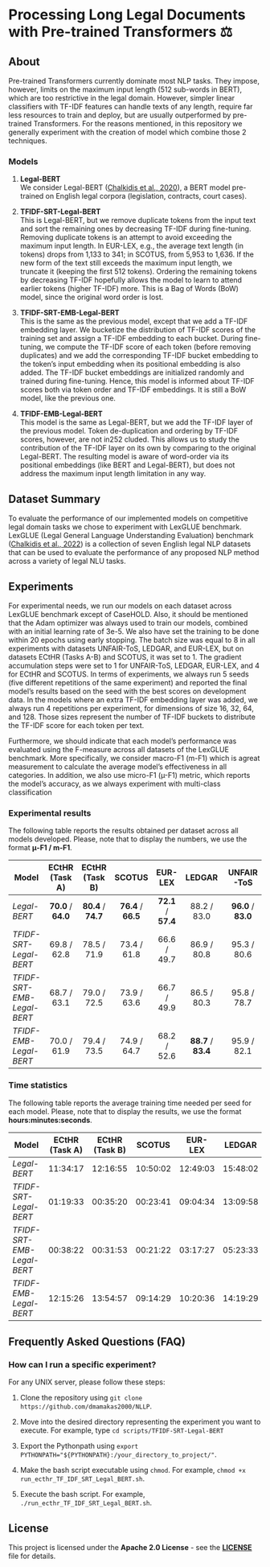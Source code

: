 # Processing Long Legal Documents with Pre-trained Transformers :balance_scale:

## About
Pre-trained Transformers currently dominate most NLP tasks. They impose, however, limits on the maximum input length (512 sub-words in BERT), 
which are too restrictive in the legal domain. However, simpler linear classifiers with TF-IDF features can handle texts of any length, 
require far less resources to train and deploy, but are usually outperformed by pre-trained Transformers. For the reasons mentioned, in this 
repository we generally experiment with the creation of model which combine those 2 techniques.

### Models
1. **Legal-BERT** <br>
We consider Legal-BERT ([Chalkidis et al., 2020](https://arxiv.org/pdf/2010.02559.pdf)), a BERT model pre-trained on English legal corpora 
(legislation, contracts, court cases).

1. **TFIDF-SRT-Legal-BERT** <br>
This is Legal-BERT, but we remove duplicate tokens from the input text and sort the remaining ones by decreasing TF-IDF during fine-tuning. 
Removing duplicate tokens is an attempt to avoid exceeding the maximum input length. In EUR-LEX, e.g., the average text length (in tokens) 
drops from 1,133 to 341; in SCOTUS, from 5,953 to 1,636. If the new form of the text still exceeds the maximum input length, we truncate it 
(keeping the first 512 tokens). Ordering the remaining tokens by decreasing TF-IDF hopefully allows the model to learn to attend earlier 
tokens (higher TF-IDF) more. This is a Bag of Words (BoW) model, since the original word order is lost.

1. **TFIDF-SRT-EMB-Legal-BERT** <br>
This is the same as the previous model, except that we add a TF-IDF embedding layer. We bucketize the distribution of TF-IDF scores of the 
training set and assign a TF-IDF embedding to each bucket. During fine-tuning, we compute the TF-IDF score of each token (before removing 
duplicates) and we add the corresponding TF-IDF bucket embedding to the token’s input embedding when its positional embedding is also added. 
The TF-IDF bucket embeddings are initialized randomly and trained during fine-tuning. Hence, this model is informed about TF-IDF scores 
both via token order and TF-IDF embeddings. It is still a BoW model, like the previous one.

1. **TFIDF-EMB-Legal-BERT** <br>
This model is the same as Legal-BERT, but we add the TF-IDF layer of the previous model. Token de-duplication and ordering by TF-IDF scores, 
however, are not in252 cluded. This allows us to study the contribution of the TF-IDF layer on its own by comparing to the original Legal-BERT. 
The resulting model is aware of word-order via its positional embeddings (like BERT and Legal-BERT), but does not address the maximum input 
length limitation in any way.

## Dataset Summary
To evaluate the performance of our implemented models on competitive legal domain tasks we chose to experiment with LexGLUE benchmark. LexGLUE 
(Legal General Language Understanding Evaluation) benchmark ([Chalkidis et al., 2022](https://github.com/coastalcph/lex-glue)) is a collection 
of seven English legal NLP datasets that can be used to evaluate the performance of any proposed NLP method across a variety of legal NLU tasks.

## Experiments
For experimental needs, we run our models on each dataset across LexGLUE benchmark except of CaseHOLD. Also, it should be mentioned that the 
Adam optimizer was always used to train our models, combined with an initial learning rate of 3e-5. We also have set the training to be done 
within 20 epochs using early stopping. The batch size was equal to 8 in all experiments with datasets UNFAIR-ToS, LEDGAR, and EUR-LEX, but on 
datasets ECtHR (Tasks A-B) and SCOTUS, it was set to 1. The gradient accumulation steps were set to 1 for UNFAIR-ToS, LEDGAR, EUR-LEX, and 4 
for ECtHR and SCOTUS. In terms of experiments, we always run 5 seeds (five different repetitions of the same experiment) and reported the 
final model’s results based on the seed with the best scores on development data. In the models where an extra TF-IDF embedding layer was 
added, we always run 4 repetitions per experiment, for dimensions of size 16, 32, 64, and 128. Those sizes represent the number of TF-IDF 
buckets to distribute the TF-IDF score for each token per text.

Furthermore, we should indicate that each model’s performance was evaluated using the F-measure across all datasets of the LexGLUE benchmark. 
More specifically, we consider macro-F1 (m-F1) which is agreat measurement to calculate the average model’s effectiveness in all categories. 
In addition, we also use micro-F1 (µ-F1) metric, which reports the model’s accuracy, as we always experiment with multi-class classification

### Experimental results
The following table reports the results obtained per dataset across all models developed. Please, note that to display the numbers, we use 
the format **μ-F1 / m-F1**.

| **Model**                  |  **ECtHR (Task A)** |  **ECtHR (Task B)** |      **SCOTUS**     |     **EUR-LEX**     |      **LEDGAR**     |    **UNFAIR-ToS**   |
|----------------------------|:-------------------:|:-------------------:|:-------------------:|:-------------------:|:-------------------:|:-------------------:|
| _Legal-BERT_               | **70.0** / **64.0** | **80.4** / **74.7** | **76.4** / **66.5** | **72.1** / **57.4** |     88.2 / 83.0     | **96.0** / **83.0** |
| _TFIDF-SRT-Legal-BERT_     |     69.8 / 62.8     |     78.5 / 71.9     |     73.4 / 61.8     |     66.6 / 49.7     |     86.9 / 80.8     |     95.3 / 80.6     |
| _TFIDF-SRT-EMB-Legal-BERT_ |     68.7 / 63.1     |     79.0 / 72.5     |     73.9 / 63.6     |     66.7 / 49.9     |     86.5 / 80.3     |     95.8 / 78.7     |
| _TFIDF-EMB-Legal-BERT_     |     70.0 / 61.9     |     79.4 / 73.5     |     74.9 / 64.7     |     68.2 / 52.6     | **88.7** / **83.4** |     95.9 / 82.1     |

### Time statistics
The following table reports the average training time needed per seed for each model. Please, note that to display the results, we use 
the format **hours:minutes:seconds**.

| **Model**                  | **ECtHR (Task A)** | **ECtHR (Task B)** | **SCOTUS** | **EUR-LEX** | **LEDGAR** | **UNFAIR-ToS** |
|----------------------------|:------------------:|:------------------:|:----------:|:-----------:|:----------:|:--------------:|
| _Legal-BERT_               |      11:34:17      |      12:16:55      |  10:50:02  |   12:49:03  |  15:48:02  |    00:20:17    |
| _TFIDF-SRT-Legal-BERT_     |      01:19:33      |      00:35:20      |  00:23:41  |   09:04:34  |  13:09:58  |    00:08:11    |
| _TFIDF-SRT-EMB-Legal-BERT_ |      00:38:22      |      00:31:53      |  00:21:22  |   03:17:27  |  05:23:33  |    00:03:33    |
| _TFIDF-EMB-Legal-BERT_     |      12:15:26      |      13:54:57      |  09:14:29  |   10:20:36  |  14:19:29  |    00:15:30    |

## Frequently Asked Questions (FAQ)

### How can I run a specific experiment?

For any UNIX server, please follow these steps:

1. Clone the repository using `git clone https://github.com/dmamakas2000/NLLP`.

1. Move into the desired directory representing the experiment you want to execute. For example, type `cd scripts/TFIDF-SRT-Legal-BERT`

1. Export the Pythonpath using `export PYTHONPATH="${PYTHONPATH}:/your_directory_to_project/"`.

1. Make the bash script executable using `chmod`. For example, `chmod +x run_ecthr_TF_IDF_SRT_Legal_BERT.sh`.

1. Execute the bash script. For example, `./run_ecthr_TF_IDF_SRT_Legal_BERT.sh`.

## License
This project is licensed under the **Apache 2.0 License** - see the **[LICENSE](LICENSE)** file for details.
